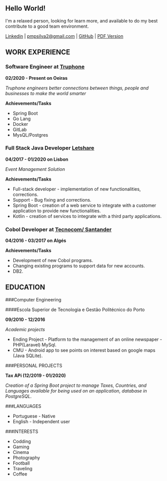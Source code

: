 ## Hello World!

I'm a relaxed person, looking for learn more, and available to do my best contribute to a good team environment. 

[Linkedin](https://www.linkedin.com/in/pmpsilva/) | [pmpsilva2@gmail.com](mailto:pmpsilva2@gmail.com) | [GitHub](https://github.com/pmpsilva) | [PDF Version](/images/PedroSilva.pdf)

## WORK EXPERIENCE

### Software Engineer at [Truphone](https://www.truphone.com/)

**02/2020 - Present on Oeiras**

_Truphone engineers better connections between things, people and
businesses to make the world smarter_

**Achievements/Tasks**

- Spring Boot
- Go Lang 
- Docker
- GitLab
- MysQL/Postgres

### Full Stack Java Developer [Letshare](https://www.letshare.com/)

**04/2017 - 01/2020 on Lisbon**

_Event Management Solution_

**Achievements/Tasks**

- Full-stack developer - implementation of new
functionalities, corrections. 
- Support - Bug fixing and corrections. 
- Spring Boot - creation of a web service to integrate with
a customer application to provide new functionalities. 
- Kotlin - creation of services to integrate with a
third party applications.

### Cobol Developer at [Tecnocom/ Santander](https://www.santander.pt/)

**04/2016 - 03/2017 on Algés**

**Achievements/Tasks**

- Development of new Cobol programs. 
- Changing existing programs to support data for new
  accounts. 
- DB2.

## EDUCATION

###Computer Engineering

####Escola Superior de Tecnologia e Gestão Politécnico do Porto

**09/2010 - 12/2016**

_Academic projects_

- Ending Project - Platform to the management of an online newspaper - PHP(Laravel) MySql.
- CMU - Android app to see points on interest based on google maps (Java SQLite).

###PERSONAL PROJECTS

**Tax APi (12/2019 - 01/2020)**

_Creation of a Spring Boot project to manage Taxes, Countries, and Languages available for being used on an application, database in PostgreSQL._

###LANGUAGES

- Portuguese - Native
- English - Independent user

###INTERESTS

- Codding 
- Gaming 
- Cinema 
- Photography
- Football 
- Traveling 
- Coffee
